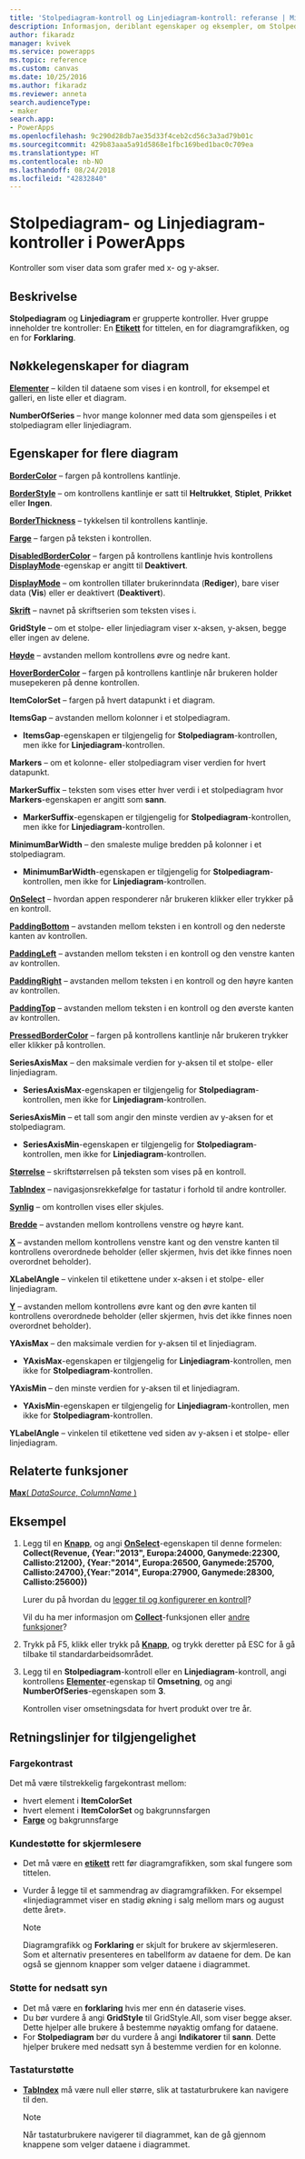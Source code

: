 ```yaml
---
title: 'Stolpediagram-kontroll og Linjediagram-kontroll: referanse | Microsoft Docs'
description: Informasjon, deriblant egenskaper og eksempler, om Stolpediagram-kontroller og Linjediagram-kontroller
author: fikaradz
manager: kvivek
ms.service: powerapps
ms.topic: reference
ms.custom: canvas
ms.date: 10/25/2016
ms.author: fikaradz
ms.reviewer: anneta
search.audienceType:
- maker
search.app:
- PowerApps
ms.openlocfilehash: 9c290d28db7ae35d33f4ceb2cd56c3a3ad79b01c
ms.sourcegitcommit: 429b83aaa5a91d5868e1fbc169bed1bac0c709ea
ms.translationtype: HT
ms.contentlocale: nb-NO
ms.lasthandoff: 08/24/2018
ms.locfileid: "42832840"
---
```

# <a name="column-chart-and-line-chart-controls-in-powerapps"></a>Stolpediagram- og Linjediagram-kontroller i PowerApps
Kontroller som viser data som grafer med x- og y-akser.

## <a name="description"></a>Beskrivelse
**Stolpediagram** og **Linjediagram** er grupperte kontroller. Hver gruppe inneholder tre kontroller: En **[Etikett](control-text-box.md)** for tittelen, en for diagramgrafikken, og en for **Forklaring**.

## <a name="chart-key-properties"></a>Nøkkelegenskaper for diagram
**[Elementer](properties-core.md)** – kilden til dataene som vises i en kontroll, for eksempel et galleri, en liste eller et diagram.

**NumberOfSeries** – hvor mange kolonner med data som gjenspeiles i et stolpediagram eller linjediagram.

## <a name="additional-chart-properties"></a>Egenskaper for flere diagram
**[BorderColor](properties-color-border.md)** – fargen på kontrollens kantlinje.

**[BorderStyle](properties-color-border.md)** – om kontrollens kantlinje er satt til **Heltrukket**, **Stiplet**, **Prikket** eller **Ingen**.

**[BorderThickness](properties-color-border.md)** – tykkelsen til kontrollens kantlinje.

**[Farge](properties-color-border.md)** – fargen på teksten i kontrollen.

**[DisabledBorderColor](properties-color-border.md)** – fargen på kontrollens kantlinje hvis kontrollens **[DisplayMode](properties-core.md)**-egenskap er angitt til **Deaktivert**.

**[DisplayMode](properties-core.md)** – om kontrollen tillater brukerinndata (**Rediger**), bare viser data (**Vis**) eller er deaktivert (**Deaktivert**).

**[Skrift](properties-text.md)** – navnet på skriftserien som teksten vises i.

**GridStyle** – om et stolpe- eller linjediagram viser x-aksen, y-aksen, begge eller ingen av delene.

**[Høyde](properties-size-location.md)** – avstanden mellom kontrollens øvre og nedre kant.

**[HoverBorderColor](properties-color-border.md)**  – fargen på kontrollens kantlinje når brukeren holder musepekeren på denne kontrollen.

**ItemColorSet** – fargen på hvert datapunkt i et diagram.

**ItemsGap** – avstanden mellom kolonner i et stolpediagram.

* **ItemsGap**-egenskapen er tilgjengelig for **Stolpediagram**-kontrollen, men ikke for **Linjediagram**-kontrollen.

**Markers** – om et kolonne- eller stolpediagram viser verdien for hvert datapunkt.

**MarkerSuffix** – teksten som vises etter hver verdi i et stolpediagram hvor **Markers**-egenskapen er angitt som **sann**.

* **MarkerSuffix**-egenskapen er tilgjengelig for **Stolpediagram**-kontrollen, men ikke for **Linjediagram**-kontrollen.

**MinimumBarWidth** – den smaleste mulige bredden på kolonner i et stolpediagram.

* **MinimumBarWidth**-egenskapen er tilgjengelig for **Stolpediagram**-kontrollen, men ikke for **Linjediagram**-kontrollen.

**[OnSelect](properties-core.md)** – hvordan appen responderer når brukeren klikker eller trykker på en kontroll.

**[PaddingBottom](properties-size-location.md)** – avstanden mellom teksten i en kontroll og den nederste kanten av kontrollen.

**[PaddingLeft](properties-size-location.md)** – avstanden mellom teksten i en kontroll og den venstre kanten av kontrollen.

**[PaddingRight](properties-size-location.md)** – avstanden mellom teksten i en kontroll og den høyre kanten av kontrollen.

**[PaddingTop](properties-size-location.md)** – avstanden mellom teksten i en kontroll og den øverste kanten av kontrollen.

**[PressedBorderColor](properties-color-border.md)**  – fargen på kontrollens kantlinje når brukeren trykker eller klikker på kontrollen.

**SeriesAxisMax** – den maksimale verdien for y-aksen til et stolpe- eller linjediagram.

* **SeriesAxisMax**-egenskapen er tilgjengelig for **Stolpediagram**-kontrollen, men ikke for **Linjediagram**-kontrollen.

**SeriesAxisMin** – et tall som angir den minste verdien av y-aksen for et stolpediagram.

* **SeriesAxisMin**-egenskapen er tilgjengelig for **Stolpediagram**-kontrollen, men ikke for **Linjediagram**-kontrollen.

**[Størrelse](properties-text.md)** – skriftstørrelsen på teksten som vises på en kontroll.

**[TabIndex](properties-accessibility.md)** – navigasjonsrekkefølge for tastatur i forhold til andre kontroller.

**[Synlig](properties-core.md)** – om kontrollen vises eller skjules.

**[Bredde](properties-size-location.md)** – avstanden mellom kontrollens venstre og høyre kant.

**[X](properties-size-location.md)** – avstanden mellom kontrollens venstre kant og den venstre kanten til kontrollens overordnede beholder (eller skjermen, hvis det ikke finnes noen overordnet beholder).

**XLabelAngle** – vinkelen til etikettene under x-aksen i et stolpe- eller linjediagram.

**[Y](properties-size-location.md)** – avstanden mellom kontrollens øvre kant og den øvre kanten til kontrollens overordnede beholder (eller skjermen, hvis det ikke finnes noen overordnet beholder).

**YAxisMax** – den maksimale verdien for y-aksen til et linjediagram.

* **YAxisMax**-egenskapen er tilgjengelig for **Linjediagram**-kontrollen, men ikke for **Stolpediagram**-kontrollen.

**YAxisMin** – den minste verdien for y-aksen til et linjediagram.

* **YAxisMin**-egenskapen er tilgjengelig for **Linjediagram**-kontrollen, men ikke for **Stolpediagram**-kontrollen.

**YLabelAngle** – vinkelen til etikettene ved siden av y-aksen i et stolpe- eller linjediagram.

## <a name="related-functions"></a>Relaterte funksjoner
[**Max**( *DataSource*, *ColumnName* )](../functions/function-aggregates.md)

## <a name="example"></a>Eksempel
1. Legg til en **[Knapp](control-button.md)**, og angi **[OnSelect](properties-core.md)**-egenskapen til denne formelen:<br>
   **Collect(Revenue, {Year:"2013", Europa:24000, Ganymede:22300, Callisto:21200}, {Year:"2014", Europa:26500, Ganymede:25700, Callisto:24700},{Year:"2014", Europa:27900, Ganymede:28300, Callisto:25600})**
   
    Lurer du på hvordan du [legger til og konfigurerer en kontroll](../add-configure-controls.md)?
   
    Vil du ha mer informasjon om **[Collect](../functions/function-clear-collect-clearcollect.md)**-funksjonen eller [andre funksjoner](../formula-reference.md)?
2. Trykk på F5, klikk eller trykk på **[Knapp](control-button.md)**, og trykk deretter på ESC for å gå tilbake til standardarbeidsområdet.
3. Legg til en **Stolpediagram**-kontroll eller en **Linjediagram**-kontroll, angi kontrollens **[Elementer](properties-core.md)**-egenskap til **Omsetning**, og angi **NumberOfSeries**-egenskapen som **3**.
   
    Kontrollen viser omsetningsdata for hvert produkt over tre år.


## <a name="accessibility-guidelines"></a>Retningslinjer for tilgjengelighet
### <a name="color-contrast"></a>Fargekontrast
Det må være tilstrekkelig fargekontrast mellom:
* hvert element i **ItemColorSet**
* hvert element i **ItemColorSet** og bakgrunnsfargen
* **[Farge](properties-color-border.md)** og bakgrunnsfarge

### <a name="screen-reader-support"></a>Kundestøtte for skjermlesere
* Det må være en **[etikett](control-text-box.md)** rett før diagramgrafikken, som skal fungere som tittelen.
* Vurder å legge til et sammendrag av diagramgrafikken. For eksempel «linjediagrammet viser en stadig økning i salg mellom mars og august dette året».

    > [!NOTE]
  > Diagramgrafikk og **Forklaring** er skjult for brukere av skjermleseren. Som et alternativ presenteres en tabellform av dataene for dem. De kan også se gjennom knapper som velger dataene i diagrammet.

### <a name="low-vision-support"></a>Støtte for nedsatt syn
* Det må være en **forklaring** hvis mer enn én dataserie vises.
* Du bør vurdere å angi **GridStyle** til GridStyle.All, som viser begge akser. Dette hjelper alle brukere å bestemme nøyaktig omfang for dataene.
* For **Stolpediagram** bør du vurdere å angi **Indikatorer** til **sann**. Dette hjelper brukere med nedsatt syn å bestemme verdien for en kolonne.

### <a name="keyboard-support"></a>Tastaturstøtte
* **[TabIndex](properties-accessibility.md)** må være null eller større, slik at tastaturbrukere kan navigere til den.

    > [!NOTE]
  > Når tastaturbrukere navigerer til diagrammet, kan de gå gjennom knappene som velger dataene i diagrammet.
